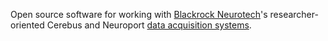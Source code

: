 Open source software for working with [Blackrock Neurotech](https://blackrockneurotech.com/)'s researcher-oriented Cerebus and Neuroport [data acquisition systems](https://blackrockneurotech.com/research/products/#data-acquisition-systems).
